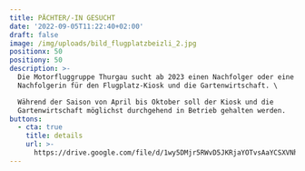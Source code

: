 ```yaml
---
title: PÄCHTER/-IN GESUCHT
date: '2022-09-05T11:22:40+02:00'
draft: false
image: /img/uploads/bild_flugplatzbeizli_2.jpg
positionx: 50
positiony: 50
description: >-
  Die Motorfluggruppe Thurgau sucht ab 2023 einen Nachfolger oder eine
  Nachfolgerin für den Flugplatz-Kiosk und die Gartenwirtschaft. \

  Während der Saison von April bis Oktober soll der Kiosk und die
  Gartenwirtschaft möglichst durchgehend in Betrieb gehalten werden.
buttons:
  - cta: true
    title: details
    url: >-
      https://drive.google.com/file/d/1wy5DMjr5RWvD5JKRjaYOTvsAaYCSXVNh/view?usp=sharing
---
```


